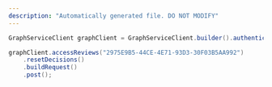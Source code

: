 ```yaml
---
description: "Automatically generated file. DO NOT MODIFY"
---
```

<!-- markdownlint-disable MD041 -->

```java
GraphServiceClient graphClient = GraphServiceClient.builder().authenticationProvider( authProvider ).buildClient();

graphClient.accessReviews("2975E9B5-44CE-4E71-93D3-30F03B5AA992")
    .resetDecisions()
    .buildRequest()
    .post();
```
